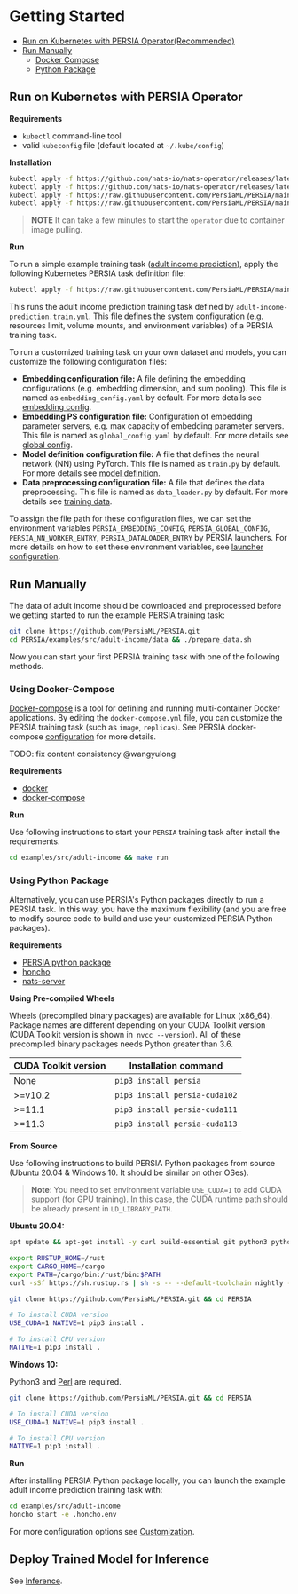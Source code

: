 # Getting Started


- [Run on Kubernetes with PERSIA Operator(Recommended)](#run-on-kubernetes-with-persia-operator)
- [Run Manually](#run-manually)
    - [Docker Compose](#using-docker-compose)
    - [Python Package](#using-python-package)

## Run on Kubernetes with PERSIA Operator

**Requirements**

* `kubectl` command-line tool
* valid `kubeconfig` file (default located at `~/.kube/config`)

**Installation**

```bash
kubectl apply -f https://github.com/nats-io/nats-operator/releases/latest/download/00-prereqs.yaml
kubectl apply -f https://github.com/nats-io/nats-operator/releases/latest/download/10-deployment.yaml
kubectl apply -f https://raw.githubusercontent.com/PersiaML/PERSIA/main/k8s/resources/jobs.persia.com.yaml
kubectl apply -f https://raw.githubusercontent.com/PersiaML/PERSIA/main/k8s/resources/operator.persia.com.yaml
```

> **NOTE** It can take a few minutes to start the `operator` due to container image pulling.

**Run**

To run a simple example training task ([adult income prediction](https://archive.ics.uci.edu/ml/datasets/census+income)), apply the following Kubernetes PERSIA task definition file:

```bash
kubectl apply -f https://raw.githubusercontent.com/PersiaML/PERSIA/main/k8s/example/adult-income-prediction.train.yml
```

This runs the adult income prediction training task defined by `adult-income-prediction.train.yml`. This file defines the system configuration (e.g. resources limit, volume mounts, and environment variables) of a PERSIA training task.

To run a customized training task on your own dataset and models, you can customize the following configuration files:

- **Embedding configuration file:** A file defining the embedding configurations (e.g. embedding dimension, and sum pooling). This file is named as `embedding_config.yaml` by default. For more details see [embedding config](../configuration/index.md#embedding-config).
- **Embedding PS configuration file:** Configuration of embedding parameter servers, e.g. max capacity of embedding parameter servers. This file is named as `global_config.yaml` by default. For more details see [global config](../configuration/index.md#global-configuration).
- **Model definition configuration file:** A file that defines the neural network (NN) using PyTorch. This file is named as `train.py` by default. For more details see [model definition](../customization/index.md#model-definition).
- **Data preprocessing configuration file:** A file that defines the data preprocessing. This file is named as `data_loader.py` by default. For more details see [training data](../customization/index.md#training-data).


To assign the file path for these configuration files, we can set the environment variables
`PERSIA_EMBEDDING_CONFIG`, `PERSIA_GLOBAL_CONFIG`, `PERSIA_NN_WORKER_ENTRY`,
`PERSIA_DATALOADER_ENTRY` by PERSIA launchers. For more
details on how to set these environment variables, see
[launcher configuration](../customization/index.md#launcher-configuration).

## Run Manually

The data of adult income should be downloaded and preprocessed before we getting started to run the example PERSIA training task:

<!-- To launch the PERSIA adult income prediction task  manually, the first step is to download the corresponding dataset and preprocess the train data and test data. We already prepare the script to help you finish this step. -->

```bash
git clone https://github.com/PersiaML/PERSIA.git
cd PERSIA/examples/src/adult-income/data && ./prepare_data.sh
```

<!-- After downloading the adult income dataset. You can choose from the following two methods to start your first PERSIA task. -->

Now you can start your first PERSIA training task with one of the following methods.

### Using Docker-Compose

[Docker-compose](https://docs.docker.com/compose/) is a tool for defining and running multi-container Docker applications. By editing the `docker-compose.yml` file, you can customize the PERSIA training task (such as `image`, `replicas`). See PERSIA docker-compose [configuration](../customization/index.md#docker-compose-launcher) for more details.

TODO: fix content consistency @wangyulong

**Requirements**

* [docker](https://docs.docker.com/engine/install/ubuntu/)
* [docker-compose](https://docs.docker.com/compose/)

**Run**

<!-- We already provide the `docker-compose.yml` and `.docker.env` for adult income example.  -->
Use following instructions to start your `PERSIA` training task after install the requirements.

```bash
cd examples/src/adult-income && make run
```

### Using Python Package

Alternatively, you can use PERSIA's Python packages directly to run a PERSIA task. In this way, you have the maximum flexibility (and you are free to modify source code to build and use your customized PERSIA Python packages).

**Requirements**

* [PERSIA python package](https://pypi.org/project/persia/) 
* [honcho](https://github.com/nickstenning/honcho) 
* [nats-server](https://docs.nats.io/running-a-nats-service/introduction/installation)

**Using Pre-compiled Wheels**
 
<!-- We provide pre-compiled wheels for linux platform. If your Python version is greater than 3.6. You can install pre-compiled PERSIA packages with: -->

Wheels (precompiled binary packages) are available for Linux (x86_64). Package names are different depending on your CUDA Toolkit version (CUDA Toolkit version is shown in` nvcc --version`). All of these precompiled binary packages needs Python greater than 3.6.

|CUDA Toolkit version|Installation command|
|-|-|
|None|`pip3 install persia`|
|>=v10.2|`pip3 install persia-cuda102`|
|>=11.1|`pip3 install persia-cuda111`|
|>=11.3|`pip3 install persia-cuda113`|

**From Source**

Use following instructions to build PERSIA Python packages from source (Ubuntu 20.04 & Windows 10. It should be similar on other OSes).

> **Note**: You need to set environment variable `USE_CUDA=1` to add CUDA support (for GPU training). In this case, the CUDA runtime path should be already present in `LD_LIBRARY_PATH`.

**Ubuntu 20.04:**

```bash
apt update && apt-get install -y curl build-essential git python3 python3-dev python3-pip 

export RUSTUP_HOME=/rust
export CARGO_HOME=/cargo
export PATH=/cargo/bin:/rust/bin:$PATH
curl -sSf https://sh.rustup.rs | sh -s -- --default-toolchain nightly -y --profile default --no-modify-path

git clone https://github.com/PersiaML/PERSIA.git && cd PERSIA 

# To install CUDA version
USE_CUDA=1 NATIVE=1 pip3 install .

# To install CPU version
NATIVE=1 pip3 install .
```

**Windows 10:**

Python3 and [Perl](https://strawberryperl.com/) are required.

```bash
git clone https://github.com/PersiaML/PERSIA.git && cd PERSIA 

# To install CUDA version
USE_CUDA=1 NATIVE=1 pip3 install .

# To install CPU version
NATIVE=1 pip3 install .
```

**Run**

After installing PERSIA Python package locally, you can launch the example adult income prediction training task with:

```bash
cd examples/src/adult-income
honcho start -e .honcho.env
```

For more configuration options see [Customization](../customization/index.md#honcho-launcher).

## Deploy Trained Model for Inference

See [Inference](../inference/index.md).
